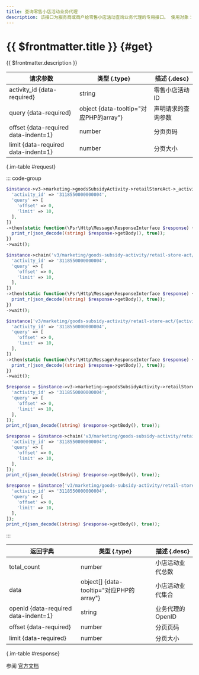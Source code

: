```yaml
---
title: 查询零售小店活动业务代理
description: 该接口为服务商或商户给零售小店活动查询业务代理的专用接口。 使用对象：活动创建方商户号、活动归属品牌的品牌主商户号或品牌经营商户号。
---
```


# {{ $frontmatter.title }} {#get}

{{ $frontmatter.description }}

| 请求参数 | 类型 {.type} | 描述 {.desc}
| --- | --- | ---
| activity_id {data-required} | string | 零售小店活动ID
| query {data-required} | object {data-tooltip="对应PHP的array"} | 声明请求的查询参数
| offset {data-required data-indent=1} | number | 分页页码
| limit {data-required data-indent=1} | number | 分页大小

{.im-table #request}

::: code-group

```php [异步纯链式]
$instance->v3->marketing->goodsSubsidyActivity->retailStoreAct->_activity_id_->representatives->getAsync([
  'activity_id' => '3118550000000004',
  'query' => [
    'offset' => 0,
    'limit' => 10,
  ],
])
->then(static function(\Psr\Http\Message\ResponseInterface $response) {
  print_r(json_decode((string) $response->getBody(), true));
})
->wait();
```

```php [异步声明式]
$instance->chain('v3/marketing/goods-subsidy-activity/retail-store-act/{activity_id}/representatives')->getAsync([
  'activity_id' => '3118550000000004',
  'query' => [
    'offset' => 0,
    'limit' => 10,
  ],
])
->then(static function(\Psr\Http\Message\ResponseInterface $response) {
  print_r(json_decode((string) $response->getBody(), true));
})
->wait();
```

```php [异步属性式]
$instance['v3/marketing/goods-subsidy-activity/retail-store-act/{activity_id}/representatives']->getAsync([
  'activity_id' => '3118550000000004',
  'query' => [
    'offset' => 0,
    'limit' => 10,
  ],
])
->then(static function(\Psr\Http\Message\ResponseInterface $response) {
  print_r(json_decode((string) $response->getBody(), true));
})
->wait();
```

```php [同步纯链式]
$response = $instance->v3->marketing->goodsSubsidyActivity->retailStoreAct->_activity_id_->representatives->get([
  'activity_id' => '3118550000000004',
  'query' => [
    'offset' => 0,
    'limit' => 10,
  ],
]);
print_r(json_decode((string) $response->getBody(), true));
```

```php [同步声明式]
$response = $instance->chain('v3/marketing/goods-subsidy-activity/retail-store-act/{activity_id}/representatives')->get([
  'activity_id' => '3118550000000004',
  'query' => [
    'offset' => 0,
    'limit' => 10,
  ],
]);
print_r(json_decode((string) $response->getBody(), true));
```

```php [同步属性式]
$response = $instance['v3/marketing/goods-subsidy-activity/retail-store-act/{activity_id}/representatives']->get([
  'activity_id' => '3118550000000004',
  'query' => [
    'offset' => 0,
    'limit' => 10,
  ],
]);
print_r(json_decode((string) $response->getBody(), true));
```

:::

| 返回字典 | 类型 {.type} | 描述 {.desc}
| --- | --- | ---
| total_count | number | 小店活动业代总数
| data | object[] {data-tooltip="对应PHP的array"} | 小店活动业代集合
| openid {data-required data-indent=1} | string | 业务代理的OpenID
| offset {data-required}| number | 分页页码
| limit {data-required}| number | 分页大小

{.im-table #response}

参阅 [官方文档](https://pay.weixin.qq.com/docs/partner/apis/retail-store/retail-store-act/list-representative.html)
